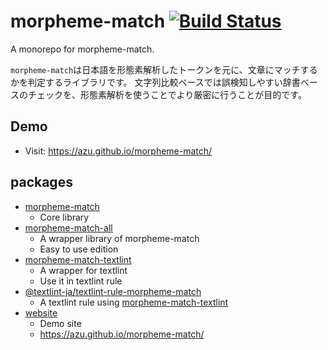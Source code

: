 # morpheme-match [![Build Status](https://travis-ci.org/azu/morpheme-match.svg?branch=master)](https://travis-ci.org/azu/morpheme-match)

A monorepo for morpheme-match.

`morpheme-match`は日本語を形態素解析したトークンを元に、文章にマッチするかを判定するライブラリです。
文字列比較ベースでは誤検知しやすい辞書ベースのチェックを、形態素解析を使うことでより厳密に行うことが目的です。

## Demo 

- Visit: <https://azu.github.io/morpheme-match/>

## packages

- [morpheme-match](packages/morpheme-match)
    - Core library
- [morpheme-match-all](packages/morpheme-match-all)
    - A wrapper library of morpheme-match
    - Easy to use edition
- [morpheme-match-textlint](packages/morpheme-match-textlint)
    - A wrapper for textlint
    - Use it in textlint rule
- [@textlint-ja/textlint-rule-morpheme-match](https://github.com/textlint-ja/textlint-rule-morpheme-match)
    - A textlint rule using [morpheme-match-textlint](packages/morpheme-match-textlint)
- [website](website)
    - Demo site
    - <https://azu.github.io/morpheme-match/>
